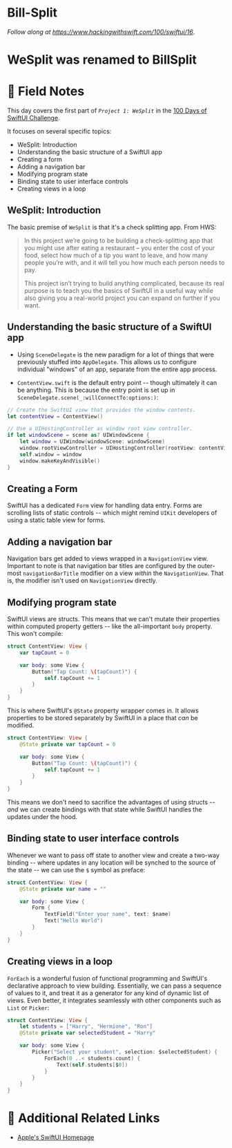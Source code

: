 # Bill-Split
_Follow along at https://www.hackingwithswift.com/100/swiftui/16_.

# WeSplit was renamed to BillSplit

# 📒 Field Notes

This day covers the first part of _`Project 1: WeSplit`_ in the [100 Days of SwiftUI Challenge](https://www.hackingwithswift.com/100/swiftui/16).

It focuses on several specific topics:

- WeSplit: Introduction
- Understanding the basic structure of a SwiftUI app
- Creating a form
- Adding a navigation bar
- Modifying program state
- Binding state to user interface controls
- Creating views in a loop



## WeSplit: Introduction

The basic premise of `WeSplit` is that it's a check splitting app. From HWS:

> In this project we’re going to be building a check-splitting app that you might use after eating a restaurant – you enter the cost of your food, select how much of a tip you want to leave, and how many people you’re with, and it will tell you how much each person needs to pay.
>
> This project isn’t trying to build anything complicated, because its real purpose is to teach you the basics of SwiftUI in a useful way while also giving you a real-world project you can expand on further if you want.



## Understanding the basic structure of a SwiftUI app

- Using `SceneDelegate` is the new paradigm for a lot of things that were previously stuffed into `AppDelegate`. This allows us to configure individual "windows" of an app, separate from the entire app process.

- `ContentView.swift` is the default entry point -- though ultimately it can be anything. This is because the entry point is set up in `SceneDelegate.scene(_:willConnectTo:options:)`:

```swift
// Create the SwiftUI view that provides the window contents.
let contentView = ContentView()

// Use a UIHostingController as window root view controller.
if let windowScene = scene as? UIWindowScene {
    let window = UIWindow(windowScene: windowScene)
    window.rootViewController = UIHostingController(rootView: contentView)
    self.window = window
    window.makeKeyAndVisible()
}
```


## Creating a Form

SwiftUI has a dedicated `Form` view for handling data entry. Forms are scrolling lists of static controls -- which might remind `UIKit` developers of using a static table view for forms.




## Adding a navigation bar


Navigation bars get added to views wrapped in a `NavigationView` view. Important to note is that navigation bar titles are configured by the outer-most `navigationBarTitle` modifier on a view _within_ the `NavigationView`. That is, the modifier isn't used on `NavigationView` directly.



## Modifying program state

SwiftUI views are structs. This means that we can't mutate their properties within computed property getters -- like the all-important `body` property. This won't compile:

```swift
struct ContentView: View {
    var tapCount = 0

    var body: some View {
        Button("Tap Count: \(tapCount)") {
            self.tapCount += 1
        }
    }
}
```

This is where SwiftUI's `@State` property wrapper comes in. It allows properties to  be stored separately by SwiftUI in a place that _can_ be modified.

```swift
struct ContentView: View {
    @State private var tapCount = 0

    var body: some View {
        Button("Tap Count: \(tapCount)") {
            self.tapCount += 1
        }
    }
}
```

This means we don't need to sacrifice the advantages of using structs -- _and_ we can create bindings with that state while SwiftUI handles the updates under the hood.


## Binding state to user interface controls

Whenever we want to pass off state to another view and create a two-way binding -- where updates in any location will be synched to the source of the state -- we can use the `$` symbol as preface:

```swift
struct ContentView: View {
    @State private var name = ""

    var body: some View {
        Form {
            TextField("Enter your name", text: $name)
            Text("Hello World")
        }
    }
}
```


## Creating views in a loop


`ForEach` is a wonderful fusion of functional programming and SwiftUI's declarative approach to view building. Essentially, we can pass a sequence of values to it, and treat it as a generator for any kind of dynamic list of views. Even better, it integrates seamlessly with other components such as `List` or `Picker`:


```swift
struct ContentView: View {
    let students = ["Harry", "Hermione", "Ron"]
    @State private var selectedStudent = "Harry"

    var body: some View {
        Picker("Select your student", selection: $selectedStudent) {
            ForEach(0 ..< students.count) {
                Text(self.students[$0])
            }
        }
    }
}
```



# 🔗 Additional Related Links

- [Apple's SwiftUI Homepage](https://developer.apple.com/xcode/swiftui/)
